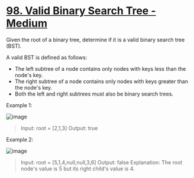 # [98. Valid Binary Search Tree - Medium](https://leetcode.com/problems/validate-binary-search-tree/description/)

Given the root of a binary tree, determine if it is a valid binary search tree (BST).

A valid BST is defined as follows:

- The left subtree of a node contains only nodes with keys less than the node's key.
- The right subtree of a node contains only nodes with keys greater than the node's key.
- Both the left and right subtrees must also be binary search trees.

Example 1:

![image](https://assets.leetcode.com/uploads/2020/12/01/tree1.jpg)

> Input: root = [2,1,3]
> Output: true

Example 2:

![image](https://assets.leetcode.com/uploads/2020/12/01/tree2.jpg)

> Input: root = [5,1,4,null,null,3,6]
> Output: false
> Explanation: The root node's value is 5 but its right child's value is 4.